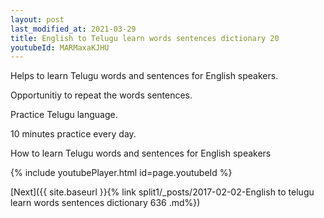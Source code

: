 ```yaml
---
layout: post
last_modified_at: 2021-03-29
title: English to Telugu learn words sentences dictionary 20 
youtubeId: MARMaxaKJHU
---
```

 
 
Helps to learn Telugu words and sentences for English speakers.

Opportunitiy to repeat the words sentences. 

Practice Telugu language. 
 
10 minutes practice every day. 
 
How to learn Telugu words and sentences for English speakers 
 
{% include youtubePlayer.html id=page.youtubeId %}
 
 
[Next]({{ site.baseurl }}{% link  split1/_posts/2017-02-02-English to telugu learn words sentences dictionary 636 .md%})
 
